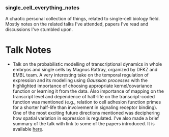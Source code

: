 ### single_cell_everything_notes

A chaotic personal collection of things, related to single-cell biology field. Mostly notes on the related talks I've attended, papers I've read and discussions I've stumbled upon. 

# Talk Notes

- Talk on the probabilistic modelling of transcriptional dynamics in whole embryos and single cells by Magnus Rattray, organized by DFKZ and EMBL team. A very interesting take on the temporal regulation of expression and its modelling using _Gaussian processes_ with the highlighted importance of choosing appropriate kernel/covariance function or learning it from the data. Also importance of mapping on the transcript level and dependence of half-life on the transcript-coded function was mentioned (e.g., relation to cell adhesion function primes for a shorter half-life than involvement in signaling receptor binding). One of the most exciting future directions mentioned was deciphering how spatial variation in expression is regulated. I've also made a brief summary of the talk with link to some of the papers introduced. It is available [here](https://drive.google.com/file/d/1RvMyUsDULHCKc24FRUKVCXsnJd0FnQZB/view?usp=sharing).
